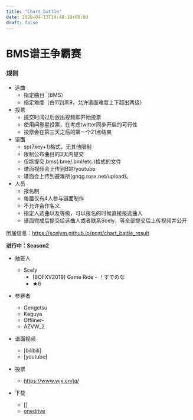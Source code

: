```yaml
---
title: "Chart_battle"
date: 2020-04-13T14:48:19+08:00
draft: false
---
```


# BMS谱王争霸赛
<!--more-->
### 规则
- 选曲
    - 指定曲目（BMS）
    - 指定难度（白11到黑9，允许谱面难度上下超出两级）
- 投票
    - 提交时间过后放出视频即开始投票
    - 使用问卷星投票，在考虑twitter同步开启的可行性
    - 投票会在第三天之后的第一个21点结束
- 谱面
    - sp(7key+1)格式，无其他限制
    - 限制公布曲目的3天内提交
    - 仅能提交.bms(.bme/.bml/etc.)格式的文件
    - 谱面视频会上传到B站/youtube
    - 谱面会上传到避难所(gnqg.rosx.net/upload)。
- 人员
    - 报名制
    - 每届仅有4人参与谱面制作
    - 不允许合作名义
    - 指定人选曲以及等级，可以报名的时候直接报选曲人
    - 谱面完成后提交给选曲人或者联系Scely，等全部提交后上传视频并公开

历届信息：https://scelym.github.io/post/chart_battle_result

__进行中：Season2__
- 抽签人
    - Scely
        - [BOFXV2019] Game Ride - ！すでのな
        - ★6

- 参赛者
    - Gengetsu
    - Kaguya
    - Offliner-
    - AZVW_2

- 谱面视频
    - [bilibili]
    - [youtube]
- 投票
    - https://www.wjx.cn/jq/
- 下载
    - []
    - [onedrive](https://cosmiccat-my.sharepoint.com/:f:/g/personal/hakula_cosmiccat_net/Erh1uQQ8-bpDrlkbjIJSNuIBlFtc18vJaC10-3kjbdQrCw?e=c3pzP8)
